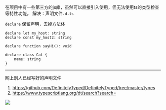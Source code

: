 在项目中有一些第三方的js库，虽然可以直接引入使用，但无法使用ts的类型检查等特性功能。
解决：声明文件`.d.ts`

`declare` 保留声明，去掉方法体

```
declare let my_host: string
declare const my_host2: string

declare function sayHi(): void

declare class Cat {
    name: string
}
```

---

网上别人已经写好的声明文件

1. https://github.com/DefinitelyTyped/DefinitelyTyped/tree/master/types
2. https://www.typescriptlang.org/dt/search?search=

![](images/typescript-declare.png)